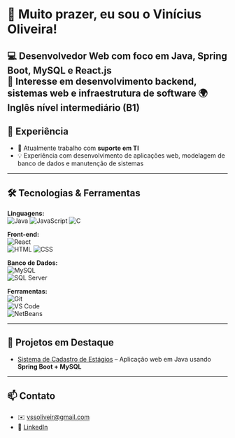 # 👋 Muito prazer, eu sou o Vinícius Oliveira!

💻 Desenvolvedor Web com foco em **Java, Spring Boot**, **MySQL** e **React.js**  
📍 Interesse em desenvolvimento backend, sistemas web e infraestrutura de software
🌍 Inglês nível **intermediário (B1)**  
---

## 💼 Experiência

- 🔧 Atualmente trabalho com **suporte em TI**
- 💡 Experiência com desenvolvimento de aplicações web, modelagem de banco de dados e manutenção de sistemas

---

## 🛠️ Tecnologias & Ferramentas

**Linguagens:**  
![Java](https://img.shields.io/badge/Java-007396?style=flat&logo=java&logoColor=white) 
![JavaScript](https://img.shields.io/badge/JavaScript-F7DF1E?style=flat&logo=javascript&logoColor=black) 
![C](https://img.shields.io/badge/C-00599C?style=flat&logo=c&logoColor=white)

**Front-end:**  
![React](https://img.shields.io/badge/React-20232A?style=flat&logo=react&logoColor=61DAFB)  
![HTML](https://img.shields.io/badge/HTML5-E34F26?style=flat&logo=html5&logoColor=white) 
![CSS](https://img.shields.io/badge/CSS3-1572B6?style=flat&logo=css3&logoColor=white)

**Banco de Dados:**  
![MySQL](https://img.shields.io/badge/MySQL-4479A1?style=flat&logo=mysql&logoColor=white)  
![SQL Server](https://img.shields.io/badge/SQL%20Server-CC2927?style=flat&logo=microsoft-sql-server&logoColor=white)

**Ferramentas:**  
![Git](https://img.shields.io/badge/Git-F05032?style=flat&logo=git&logoColor=white)  
![VS Code](https://img.shields.io/badge/VS%20Code-007ACC?style=flat&logo=visual-studio-code&logoColor=white)  
![NetBeans](https://img.shields.io/badge/Apache%20NetBeans-1B6AC6?style=flat&logo=apachenetbeanside&logoColor=white)

---

## 📌 Projetos em Destaque

- [Sistema de Cadastro de Estágios](https://github.com/Vini9-6/estagio-spring-boot.git) – Aplicação web em Java usando **Spring Boot + MySQL**


---

## 📫 Contato

- ✉️ vssoliveir@gmail.com
- 🔗 [LinkedIn](https://www.linkedin.com/in/vinícius-oliveira-29824a23a/)
